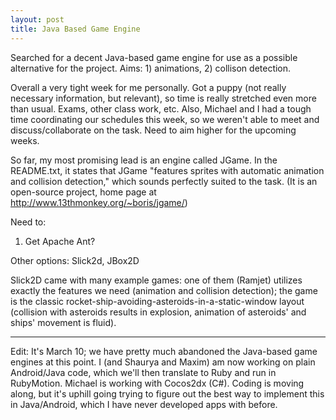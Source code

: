 ```yaml
---
layout: post
title: Java Based Game Engine
---
```


Searched for a decent Java-based game engine for use as a possible alternative for the project. Aims: 1) animations, 2) collison detection.

Overall a very tight week for me personally. Got a puppy (not really necessary information, but relevant), so time is really stretched even more than usual. Exams, other class work, etc.
Also, Michael and I had a tough time coordinating our schedules this week, so we weren't able to meet and discuss/collaborate on the task. Need to aim higher for the upcoming weeks.

So far, my most promising lead is an engine called JGame. In the README.txt, it states that JGame "features sprites with automatic animation and collision detection," which sounds perfectly suited to the task.
(It is an open-source project, home page at http://www.13thmonkey.org/~boris/jgame/)


Need to:
1) Get Apache Ant?

Other options: Slick2d, JBox2D

Slick2D came with many example games: one of them (Ramjet) utilizes exactly the features we need (animation and collision detection); the game is the classic rocket-ship-avoiding-asteroids-in-a-static-window layout (collision with asteroids results in explosion, animation of asteroids' and ships' movement is fluid).


*****************************************

Edit: It's March 10; we have pretty much abandoned the Java-based game engines at this point. I (and Shaurya and Maxim) am now working on plain Android/Java code, which we'll then translate to Ruby and run in RubyMotion. Michael is working with Cocos2dx (C#).
Coding is moving along, but it's uphill going trying to figure out the best way to implement this in Java/Android, which I have never developed apps with before.